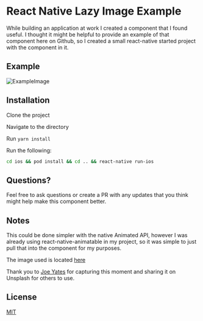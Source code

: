 # React Native Lazy Image Example

While building an application at work I created a component that I found useful. I thought it might be helpful to provide an example of that component here on Github, so I created a small react-native started project with the component in it.

## Example

![ExampleImage](https://i.imgur.com/DN5Uz4n.gif)

## Installation

Clone the project

Navigate to the directory

Run `yarn install`


Run the following:
```bash
cd ios && pod install && cd .. && react-native run-ios
```

## Questions?
Feel free to ask questions or create a  PR with any updates that you think might help make this component better.

## Notes
This could be done simpler with the native Animated API, however I was already using react-native-animatable in my project, so it was simple to just pull that into the component for my purposes.

The image used is located [here](https://bit.ly/30kIygt)

Thank you to [Joe Yates](https://unsplash.com/@josephyates_) for capturing this moment and sharing it on Unsplash for others to use.

## License
[MIT](https://choosealicense.com/licenses/mit/)